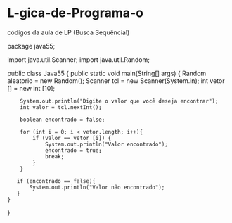 # L-gica-de-Programa-o
códigos da aula de LP (Busca Sequêncial)


package java55;

import java.util.Scanner;
import java.util.Random;

public class Java55 {
    public static void main(String[] args) {
        Random aleatorio = new Random();
        Scanner tcl = new Scanner(System.in);
        int vetor [] = new int [10];
        
        System.out.println("Digite o valor que você deseja encontrar");
        int valor = tcl.nextInt();
        
        boolean encontrado = false;
        
        for (int i = 0; i < vetor.length; i++){
            if (valor == vetor [i]) {
                System.out.println("Valor encontrado");
                encontrado = true;
                break;
            }
        }
               
       if (encontrado == false){
           System.out.println("Valor não encontrado");
       }
    }
    
}
